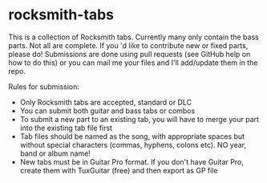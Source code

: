 rocksmith-tabs
==============

This is a collection of Rocksmith tabs. Currently many only contain the bass parts. Not all are complete.
If you 'd like to contribute new or fixed parts, please do! Submissions are done using pull requests 
(see GitHub help on how to do this) or you can mail me your files and I'll add/update them in the repo.

Rules for submission:
* Only Rocksmith tabs are accepted, standard or DLC
* You can submit both guitar and bass tabs or combos
* To submit a new part to an existing tab, you will have to merge your part into the existing tab file first
* Tab files should be named as the song, with appropriate spaces but without special characters (commas, hyphens, colons etc). NO year, band or album name!
* New tabs must be in Guitar Pro format. If you don't have Guitar Pro, create them with TuxGuitar (free) and then export as GP file
